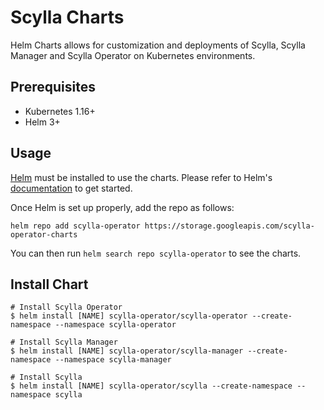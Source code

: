 # Scylla Charts

Helm Charts allows for customization and deployments of Scylla, Scylla Manager
and Scylla Operator on Kubernetes environments.

## Prerequisites

- Kubernetes 1.16+
- Helm 3+

## Usage

[Helm](https://helm.sh) must be installed to use the charts.
Please refer to Helm's [documentation](https://helm.sh/docs/) to get started.

Once Helm is set up properly, add the repo as follows:

```console
helm repo add scylla-operator https://storage.googleapis.com/scylla-operator-charts
```

You can then run `helm search repo scylla-operator` to see the charts.

## Install Chart

```console
# Install Scylla Operator
$ helm install [NAME] scylla-operator/scylla-operator --create-namespace --namespace scylla-operator

# Install Scylla Manager
$ helm install [NAME] scylla-operator/scylla-manager --create-namespace --namespace scylla-manager

# Install Scylla 
$ helm install [NAME] scylla-operator/scylla --create-namespace --namespace scylla

```
